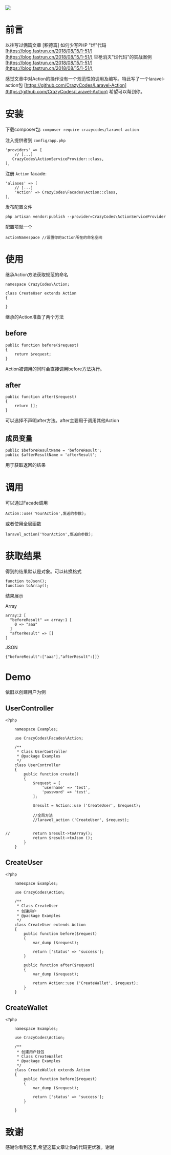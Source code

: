 ![](https://blog.fastrun.cn/wp-content/uploads/2018/08/3565416334-5b7686efb4abc_articlex.png)

# 前言
以往写过俩篇文章
[积德篇] 如何少写PHP "烂"代码 
[https://blog.fastrun.cn/2018/08/15/1-51/](https://blog.fastrun.cn/2018/08/15/1-51/)
举枪消灭"烂代码"的实战案例   
[https://blog.fastrun.cn/2018/08/15/1-51/](https://blog.fastrun.cn/2018/08/15/1-51/)

感觉文章中对Action的操作没有一个规范性的调用及编写。特此写了一个laravel-action包
[https://github.com/CrazyCodes/Laravel-Action](https://github.com/CrazyCodes/Laravel-Action)
希望可以帮到你。

# 安装
下载composer包: ```composer require crazycodes/laravel-action```

注入提供者到 ```config/app.php```

```
'providers' => [
    // [...]
   CrazyCodes\ActionServiceProvider::class,
],
```
注册 ```Action``` facade:
```
'aliases' => [
    // [...]
    'Action' => CrazyCodes\Facades\Action::class,
],
```
发布配置文件
```
php artisan vendor:publish --provider=CrazyCodes\ActionServiceProvider
```
配置项就一个
```
actionNamespace //设置你的action所在的命名空间
```

# 使用
继承Action方法获取规范的命名
```
namespace CrazyCodes\Action;

class CreateUser extends Action
{

}
```

继承的Action准备了两个方法

## before
```
public function before($request)
{
    return $request;
}
```
Action被调用的同时会直接调用before方法执行。

## after
```
public function after($request)
{
    return [];
}

```
可以选择不声明after方法。after主要用于调用其他Action

## 成员变量
```
public $beforeResultName = 'beforeResult';
public $afterResultName = 'afterResult';
```
用于获取返回的结果

# 调用
可以通过Facade调用
```
Action::use('YourAction',发送的参数);
```
或者使用全局函数
```
laravel_action('YourAction',发送的参数);
```

# 获取结果
得到的结果默认是对象。可以转换格式
```
function toJson();
function toArray();
```
结果展示

Array
```
array:2 [
  "beforeResult" => array:1 [
    0 => "aaa"
  ]
  "afterResult" => []
]
```
JSON
```
{"beforeResult":["aaa"],"afterResult":[]}
```
# Demo
依旧以创建用户为例
## UserController
```
<?php
	
	namespace Examples;
	
	use CrazyCodes\Facades\Action;
	
	/**
	 * Class UserController
	 * @package Examples
	 */
	class UserController
	{
		public function create()
		{
			$request = [
				'username' => 'test',
				'password' => 'test',
			];
			
			$result = Action::use ('CreateUser', $request);
			
			//全局方法
			//laravel_action ('CreateUser', $request);


//			return $result->toArray();
			return $result->toJson ();
		}
	}
```
## CreateUser
```
<?php
	
	namespace Examples;
	
	use CrazyCodes\Action;
	
	/**
	 * Class CreateUser
	 * 创建用户
	 * @package Examples
	 */
	class CreateUser extends Action
	{
		public function before($request)
		{
			var_dump ($request);
			
			return ['status' => 'success'];
		}
		
		public function after($request)
		{
			var_dump ($request);
			
			return Action::use ('CreateWallet', $request);
		}
	}
```
## CreateWallet
```
<?php
	
	namespace Examples;
	
	use CrazyCodes\Action;
	
	/**
	 * 创建用户钱包
	 * Class CreateWallet
	 * @package Examples
	 */
	class CreateWallet extends Action
	{
		public function before($request)
		{
			var_dump ($request);
			
			return ['status' => 'success'];
		}
		
	}
```

# 致谢
感谢你看到这里,希望这篇文章让你的代码更优雅。谢谢